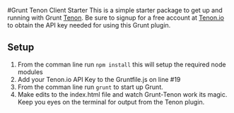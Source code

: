 #Grunt Tenon Client Starter
This is a simple starter package to get up and running with Grunt [Tenon](http://www.tenon.io/register.php). Be sure to signup for a free account at [Tenon.io](http://www.tenon.io/register.php) to obtain the API key needed for using this Grunt plugin.

## Setup
1. From the comman line run ``npm install`` this will setup the required node modules
2. Add your Tenon.io API Key to the Gruntfile.js on line #19
3. From the comman line run ``grunt`` to start up Grunt.
4. Make edits to the index.html file and watch Grunt-Tenon work its magic.  Keep you eyes on the terminal for output from the Tenon plugin.



